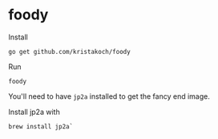 # foody

Install 
```
go get github.com/kristakoch/foody
```

Run
```
foody
```

You'll need to have `jp2a` installed to get the fancy end image. 

Install jp2a with

```
brew install jp2a`
```